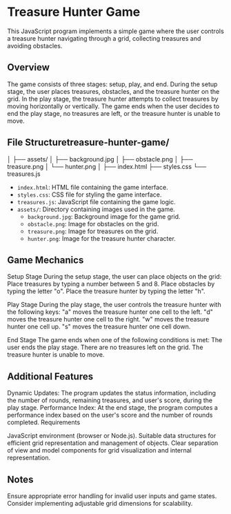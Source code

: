 # Treasure Hunter Game
This JavaScript program implements a simple game where the user controls a treasure hunter navigating through a grid, collecting treasures and avoiding obstacles.

## Overview
The game consists of three stages: setup, play, and end. During the setup stage, the user places treasures, obstacles, and the treasure hunter on the grid. In the play stage, the treasure hunter attempts to collect treasures by moving horizontally or vertically. The game ends when the user decides to end the play stage, no treasures are left, or the treasure hunter is unable to move.

## File Structuretreasure-hunter-game/
│
├── assets/
│ ├── background.jpg
│ ├── obstacle.png
│ ├── treasure.png
│ └── hunter.png
│
├── index.html
├── styles.css
└── treasures.js

- `index.html`: HTML file containing the game interface.
- `styles.css`: CSS file for styling the game interface.
- `treasures.js`: JavaScript file containing the game logic.
- `assets/`: Directory containing images used in the game.
  - `background.jpg`: Background image for the game grid.
  - `obstacle.png`: Image for obstacles on the grid.
  - `treasure.png`: Image for treasures on the grid.
  - `hunter.png`: Image for the treasure hunter character.

## Game Mechanics

Setup Stage
During the setup stage, the user can place objects on the grid:
Place treasures by typing a number between 5 and 8.
Place obstacles by typing the letter "o".
Place the treasure hunter by typing the letter "h".

Play Stage
During the play stage, the user controls the treasure hunter with the following keys:
"a" moves the treasure hunter one cell to the left.
"d" moves the treasure hunter one cell to the right.
"w" moves the treasure hunter one cell up.
"s" moves the treasure hunter one cell down.

End Stage
The game ends when one of the following conditions is met:
The user ends the play stage.
There are no treasures left on the grid.
The treasure hunter is unable to move.

## Additional Features

Dynamic Updates: The program updates the status information, including the number of rounds, remaining treasures, and user's score, during the play stage.
Performance Index: At the end stage, the program computes a performance index based on the user's score and the number of rounds completed.
Requirements

JavaScript environment (browser or Node.js).
Suitable data structures for efficient grid representation and management of objects.
Clear separation of view and model components for grid visualization and internal representation.

## Notes
Ensure appropriate error handling for invalid user inputs and game states.
Consider implementing adjustable grid dimensions for scalability.
